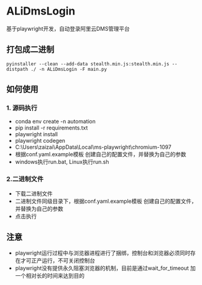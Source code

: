 # ALiDmsLogin
基于playwright开发，自动登录阿里云DMS管理平台

## 打包成二进制
```shell
pyinstaller --clean --add-data stealth.min.js:stealth.min.js --distpath ./ -n ALiDmsLogin -F main.py
```

## 如何使用
### 1. 源码执行
- conda env create -n automation
- pip install -r requirements.txt
- playwright install
- playwright codegen
- C:\Users\zaizai\AppData\Local\ms-playwright\chromium-1097
- 根据conf.yaml.example模板 创建自己的配置文件，并替换为自己的参数
- windows执行run.bat, Linux执行run.sh
  
### 2.二进制文件
- 下载二进制文件
- 二进制文件同级目录下，根据conf.yaml.example模板 创建自己的配置文件，并替换为自己的参数
- 点击执行


## 注意
- playwright运行过程中与浏览器进程进行了捆绑，控制台和浏览器必须同时存在才可正产运行，不可关闭控制台
- playwright没有提供永久阻塞浏览器的机制，目前是通过wait_for_timeout 加一个相对长的时间来达到目的